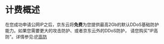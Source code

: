 # 计费概述
     
  在您成功申请公网IP之后，京东云将**免费**为您提供最高2Gb的默认DDoS基础防护能力。如果您需要更大的攻击防护、或者京东云外的DDoS防护，
  请您购买"IP高防"。详情参见:[IP高防](http://www.jdcloud.com/cn/products/anti-ddos-pro)
     
    
